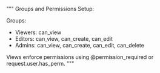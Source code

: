"""
Groups and Permissions Setup:

Groups:
- Viewers: can_view
- Editors: can_view, can_create, can_edit
- Admins: can_view, can_create, can_edit, can_delete

Views enforce permissions using @permission_required or request.user.has_perm.
"""